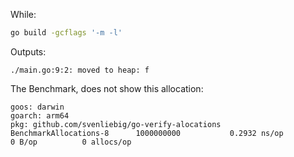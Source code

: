 While:

```bash
go build -gcflags '-m -l'
```

Outputs:

```
./main.go:9:2: moved to heap: f
```

The Benchmark, does not show this allocation:

```
goos: darwin
goarch: arm64
pkg: github.com/svenliebig/go-verify-alocations
BenchmarkAllocations-8   	1000000000	         0.2932 ns/op	       0 B/op	       0 allocs/op
```

